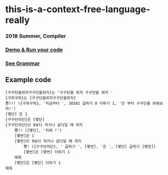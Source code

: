 # this-is-a-context-free-language-really

### 2018 Summer, Compiler

### [Demo & Run your code](https://orange4glace.github.io/tcfgr/index.html)

### [See Grammar](https://github.com/orange4glace/this-is-a-context-free-language-really/blob/master/grammar.cfg)

## Example code

```
[구구단을외자구구단을외자]는 '구구단을 외자 구구단을 외자 '
{구외구외}는 [구구단을외자구구단을외자]
뿅!!! ({구외구외}, '지금부터 ', 38582 곱하기 0 더하기 1, '단 부터 구구단을 외워보자!')
[몇단] 은 1
{구구단의단}은 [몇단]
{구구단의단}이 9보다 작거나 같다일 때 까지
	뿅!! ([몇단], '차례 !')
	[몇번]은 1
	[몇번]이 9보다 작거나 같다일 때 까지
		뿅! ({구구단의단}, ' 곱하기 ', [몇번], '은 ', [몇단] 곱하기 [몇번])
		[몇번]은 [몇번] 더하기 1
	해줘
	[몇단]은 [몇단] 더하기 1
해줘
```

